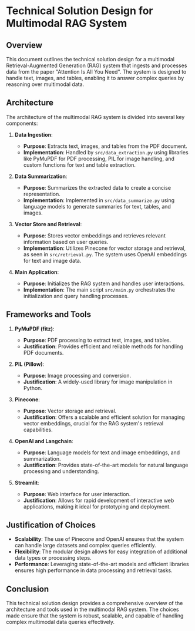 # Technical Solution Design for Multimodal RAG System

## Overview

This document outlines the technical solution design for a multimodal Retrieval-Augmented Generation (RAG) system that ingests and processes data from the paper "Attention Is All You Need". The system is designed to handle text, images, and tables, enabling it to answer complex queries by reasoning over multimodal data.

## Architecture

The architecture of the multimodal RAG system is divided into several key components:

1. **Data Ingestion**: 
   - **Purpose**: Extracts text, images, and tables from the PDF document.
   - **Implementation**: Handled by `src/data_extraction.py` using libraries like PyMuPDF for PDF processing, PIL for image handling, and custom functions for text and table extraction.

2. **Data Summarization**:
   - **Purpose**: Summarizes the extracted data to create a concise representation.
   - **Implementation**: Implemented in `src/data_summarize.py` using language models to generate summaries for text, tables, and images.

3. **Vector Store and Retrieval**:
   - **Purpose**: Stores vector embeddings and retrieves relevant information based on user queries.
   - **Implementation**: Utilizes Pinecone for vector storage and retrieval, as seen in `src/retrieval.py`. The system uses OpenAI embeddings for text and image data.

4. **Main Application**:
   - **Purpose**: Initializes the RAG system and handles user interactions.
   - **Implementation**: The main script `src/main.py` orchestrates the initialization and query handling processes.

## Frameworks and Tools

1. **PyMuPDF (fitz)**:
   - **Purpose**: PDF processing to extract text, images, and tables.
   - **Justification**: Provides efficient and reliable methods for handling PDF documents.

2. **PIL (Pillow)**:
   - **Purpose**: Image processing and conversion.
   - **Justification**: A widely-used library for image manipulation in Python.

3. **Pinecone**:
   - **Purpose**: Vector storage and retrieval.
   - **Justification**: Offers a scalable and efficient solution for managing vector embeddings, crucial for the RAG system's retrieval capabilities.

4. **OpenAI and Langchain**:
   - **Purpose**: Language models for text and image embeddings, and summarization.
   - **Justification**: Provides state-of-the-art models for natural language processing and understanding.

5. **Streamlit**:
   - **Purpose**: Web interface for user interaction.
   - **Justification**: Allows for rapid development of interactive web applications, making it ideal for prototyping and deployment.

## Justification of Choices

- **Scalability**: The use of Pinecone and OpenAI ensures that the system can handle large datasets and complex queries efficiently.
- **Flexibility**: The modular design allows for easy integration of additional data types or processing steps.
- **Performance**: Leveraging state-of-the-art models and efficient libraries ensures high performance in data processing and retrieval tasks.

## Conclusion

This technical solution design provides a comprehensive overview of the architecture and tools used in the multimodal RAG system. The choices made ensure that the system is robust, scalable, and capable of handling complex multimodal data queries effectively. 